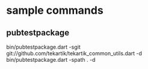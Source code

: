 # sample commands

## pubtestpackage

bin/pubtestpackage.dart -sgit git://github.com/tekartik/tekartik_common_utils.dart -d
bin/pubtestpackage.dart -spath . -d
